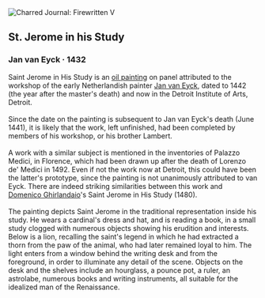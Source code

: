 <div class="artwork-of-the-day">
  <div class="container">
    <div class="img-wrapper">
      <img
        src="https://uploads2.wikiart.org/images/jan-van-eyck/st-jerome-in-his-study-1432.jpg!Large.jpg"
        alt="Charred Journal: Firewritten V" />
    </div>
    <div class="artwork-detail">
      <div class="artwork-origin"> 
        <h2 class="artwork-name">St. Jerome in his Study</h2>
        <h3 class="artist">
          Jan van Eyck
                    ·  1432
        </h3>
      </div>
      <p class="description">
        <span class="artwork-description-text ng-binding" ng-bind-html="viewModel.ArtworkOfTheDay.Description | unsafe">Saint Jerome in His Study is an <a target="_blank" href="/en/paintings-by-media/oil-on-sacking">oil painting</a> on panel attributed to the workshop of the early Netherlandish painter <a target="_blank" href="/en/jan-van-eyck">Jan van Eyck</a>, dated to 1442 (the year after the master's death) and now in the Detroit Institute of Arts, Detroit.
<br>
<br>Since the date on the painting is subsequent to Jan van Eyck's death (June 1441), it is likely that the work, left unfinished, had been completed by members of his workshop, or his brother Lambert.
<br>
<br>A work with a similar subject is mentioned in the inventories of Palazzo Medici, in Florence, which had been drawn up after the death of Lorenzo de' Medici in 1492. Even if not the work now at Detroit, this could have been the latter's prototype, since the painting is not unanimously attributed to van Eyck. There are indeed striking similarities between this work and <a target="_blank" href="/en/domenico-ghirlandaio">Domenico Ghirlandaio</a>'s Saint Jerome in His Study (1480).
<br>
<br>The painting depicts Saint Jerome in the traditional representation inside his study. He wears a cardinal's dress and hat, and is reading a book, in a small study clogged with numerous objects showing his erudition and interests. Below is a lion, recalling the saint's legend in which he had extracted a thorn from the paw of the animal, who had later remained loyal to him. The light enters from a window behind the writing desk and from the foreground, in order to illuminate any detail of the scene. Objects on the desk and the shelves include an hourglass, a pounce pot, a ruler, an astrolabe, numerous books and writing instruments, all suitable for the idealized man of the Renaissance.</span>
                        <div class="text-shadow-container" ng-show="showShadow" style=""></div>
      </p>
    </div>
  </div>

</div>
